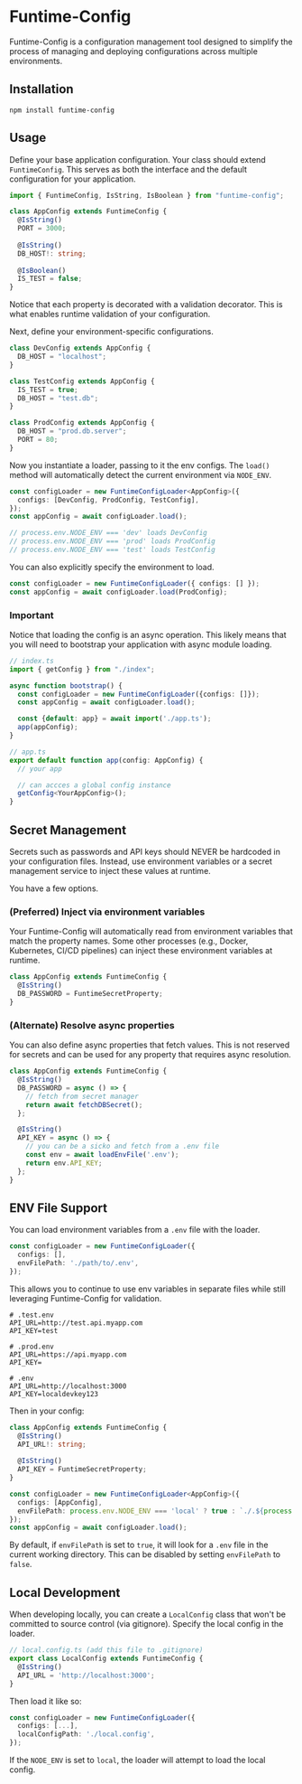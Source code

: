 # Funtime-Config

Funtime-Config is a configuration management tool designed to simplify the process of managing and deploying configurations across multiple environments.

## Installation

```shell
npm install funtime-config
```

## Usage

Define your base application configuration.
Your class should extend `FuntimeConfig`.
This serves as both the interface and the default configuration for your application.

```typescript
import { FuntimeConfig, IsString, IsBoolean } from "funtime-config";

class AppConfig extends FuntimeConfig {
  @IsString()
  PORT = 3000;
  
  @IsString()
  DB_HOST!: string;
  
  @IsBoolean()
  IS_TEST = false;
}
```

Notice that each property is decorated with a validation decorator.
This is what enables runtime validation of your configuration.

Next, define your environment-specific configurations.

```typescript
class DevConfig extends AppConfig {
  DB_HOST = "localhost";
}

class TestConfig extends AppConfig {
  IS_TEST = true;
  DB_HOST = "test.db";
}

class ProdConfig extends AppConfig {
  DB_HOST = "prod.db.server";
  PORT = 80;
}
````

Now you instantiate a loader, passing to it the env configs.
The `load()` method will automatically detect the current environment via `NODE_ENV`.

```typescript
const configLoader = new FuntimeConfigLoader<AppConfig>({
  configs: [DevConfig, ProdConfig, TestConfig],
});
const appConfig = await configLoader.load();

// process.env.NODE_ENV === 'dev' loads DevConfig
// process.env.NODE_ENV === 'prod' loads ProdConfig
// process.env.NODE_ENV === 'test' loads TestConfig
````

You can also explicitly specify the environment to load.

```typescript
const configLoader = new FuntimeConfigLoader({ configs: [] });
const appConfig = await configLoader.load(ProdConfig);
````

### Important

Notice that loading the config is an async operation.
This likely means that you will need to bootstrap your application with async module loading.

```typescript
// index.ts
import { getConfig } from "./index";

async function bootstrap() {
  const configLoader = new FuntimeConfigLoader({configs: []});
  const appConfig = await configLoader.load();

  const {default: app} = await import('./app.ts');
  app(appConfig);
}

// app.ts
export default function app(config: AppConfig) {
  // your app

  // can accces a global config instance
  getConfig<YourAppConfig>();
}
````

## Secret Management

Secrets such as passwords and API keys should NEVER be hardcoded in your configuration files.
Instead, use environment variables or a secret management service to inject these values at runtime.

You have a few options.

### (Preferred) Inject via environment variables

Your Funtime-Config will automatically read from environment variables that match the property names.
Some other processes (e.g., Docker, Kubernetes, CI/CD pipelines) can inject these environment variables at runtime.

```typescript
class AppConfig extends FuntimeConfig {
  @IsString()
  DB_PASSWORD = FuntimeSecretProperty;
}
```

### (Alternate) Resolve async properties

You can also define async properties that fetch values.
This is not reserved for secrets and can be used for any property that requires async resolution.

```typescript
class AppConfig extends FuntimeConfig {
  @IsString()
  DB_PASSWORD = async () => {
    // fetch from secret manager
    return await fetchDBSecret();
  };

  @IsString()
  API_KEY = async () => {
    // you can be a sicko and fetch from a .env file
    const env = await loadEnvFile('.env');
    return env.API_KEY;
  };
}
````

## ENV File Support

You can load environment variables from a `.env` file with the loader.

```typescript
const configLoader = new FuntimeConfigLoader({
  configs: [],
  envFilePath: './path/to/.env',
});
```

This allows you to continue to use env variables in separate files while still leveraging Funtime-Config for validation.

```
# .test.env
API_URL=http://test.api.myapp.com
API_KEY=test

# .prod.env
API_URL=https://api.myapp.com
API_KEY=

# .env
API_URL=http://localhost:3000
API_KEY=localdevkey123
```

Then in your config:

```typescript
class AppConfig extends FuntimeConfig {
  @IsString()
  API_URL!: string;
  
  @IsString()
  API_KEY = FuntimeSecretProperty;
}

const configLoader = new FuntimeConfigLoader<AppConfig>({
  configs: [AppConfig],
  envFilePath: process.env.NODE_ENV === 'local' ? true : `./.${process.env.NODE_ENV}.env`,
});
const appConfig = await configLoader.load();
```

By default, if `envFilePath` is set to `true`, it will look for a `.env` file in the current working directory.
This can be disabled by setting `envFilePath` to `false`.


## Local Development

When developing locally, you can create a `LocalConfig` class that won't be committed to source control (via gitignore).
Specify the local config in the loader.

```typescript
// local.config.ts (add this file to .gitignore)
export class LocalConfig extends FuntimeConfig {
  @IsString()
  API_URL = 'http://localhost:3000';
}
```

Then load it like so:

```typescript
const configLoader = new FuntimeConfigLoader({
  configs: [...],
  localConfigPath: './local.config',
});
````

If the `NODE_ENV` is set to `local`, the loader will attempt to load the local config.
